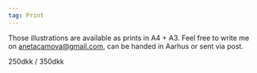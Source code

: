 ```yaml
---
tag: Print
---
```


Those illustrations are available as prints in A4 + A3.
Feel free to write me on anetacamova@gmail.com, can be handed in Aarhus or sent via post.

250dkk / 350dkk
